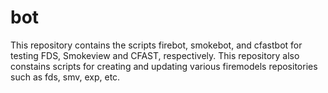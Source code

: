 #  bot 

This repository contains the scripts firebot, smokebot, and cfastbot for testing FDS, Smokeview and CFAST,
respectively.  This repository also constains scripts for creating and updating various firemodels repositories 
such as fds, smv, exp, etc.
